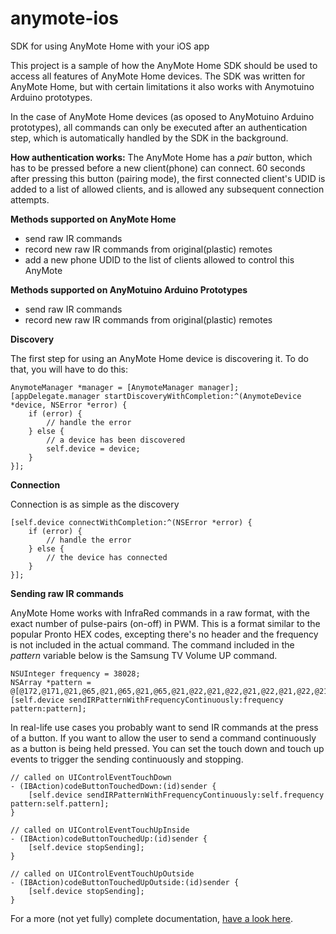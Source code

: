 # anymote-ios
SDK for using AnyMote Home with your iOS app

This project is a sample of how the AnyMote Home SDK should be used to access all features of AnyMote Home devices. The SDK was written for AnyMote Home, but with certain limitations it also works with Anymotuino Arduino prototypes.

In the case of AnyMote Home devices (as oposed to AnyMotuino Arduino prototypes), all commands can only be executed after an authentication step, which is automatically handled by the SDK in the background.

**How authentication works:**
The AnyMote Home has a *pair* button, which has to be pressed before a new client(phone) can connect. 60 seconds after pressing this button (pairing mode), the first connected client's UDID is added to a list of allowed clients, and is allowed any subsequent connection attempts.

**Methods supported on AnyMote Home**
- send raw IR commands
- record new raw IR commands from original(plastic) remotes
- add a new phone UDID to the list of clients allowed to control this AnyMote

**Methods supported on AnyMotuino Arduino Prototypes**
- send raw IR commands
- record new raw IR commands from original(plastic) remotes


**Discovery**

The first step for using an AnyMote Home device is discovering it. To do that, you will have to do this:

```
AnymoteManager *manager = [AnymoteManager manager];
[appDelegate.manager startDiscoveryWithCompletion:^(AnymoteDevice *device, NSError *error) {
    if (error) {
    	// handle the error
    } else {
        // a device has been discovered
        self.device = device;
    }
}];

```

**Connection**

Connection is as simple as the discovery

```
[self.device connectWithCompletion:^(NSError *error) {
    if (error) {
        // handle the error
    } else {
        // the device has connected
    }
}];
```

**Sending raw IR commands**

AnyMote Home works with InfraRed commands in a raw format, with the exact number of pulse-pairs (on-off) in PWM. This is a format similar to the popular Pronto HEX codes, excepting there's no header and the frequency is not included in the actual command. The command included in the *pattern* variable below is the Samsung TV Volume UP command.

```
NSUInteger frequency = 38028;
NSArray *pattern = @[@172,@171,@21,@65,@21,@65,@21,@65,@21,@22,@21,@22,@21,@22,@21,@22,@21,@22,@21,@65,@21,@65,@21,@65,@21,@22,@21,@22,@21,@22,@21,@22,@21,@22,@21,@65,@21,@65,@21,@65,@21,@22,@21,@22,@21,@22,@21,@22,@21,@22,@21,@22,@21,@22,@21,@22,@21,@65,@21,@65,@21,@65,@21,@65,@21,@65,@21,@1673];
[self.device sendIRPatternWithFrequencyContinuously:frequency pattern:pattern];
```

In real-life use cases you probably want to send IR commands at the press of a button. If you want to allow the user to send a command continuously as a button is being held pressed. You can set the touch down and touch up events to trigger the sending continuously and stopping.

```
// called on UIControlEventTouchDown
- (IBAction)codeButtonTouchedDown:(id)sender {
    [self.device sendIRPatternWithFrequencyContinuously:self.frequency pattern:self.pattern];
}

// called on UIControlEventTouchUpInside
- (IBAction)codeButtonTouchedUp:(id)sender {
    [self.device stopSending];
}

// called on UIControlEventTouchUpOutside
- (IBAction)codeButtonTouchedUpOutside:(id)sender {
    [self.device stopSending];
}
```

For a more (not yet fully) complete documentation, [have a look here](http://colortiger.com/anymote-doc/ios/).
